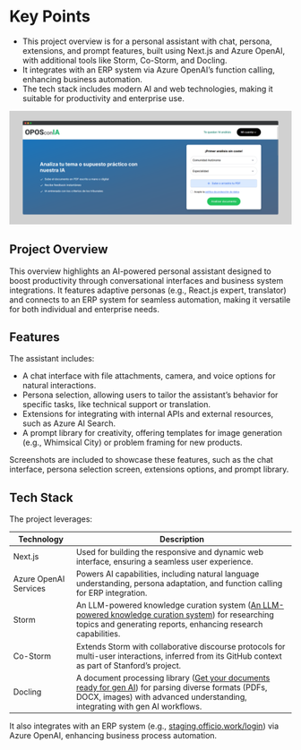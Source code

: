 # Key Points

- This project overview is for a personal assistant with chat, persona, extensions, and prompt features, built using Next.js and Azure OpenAI, with additional tools like Storm, Co-Storm, and Docling.
- It integrates with an ERP system via Azure OpenAI’s function calling, enhancing business automation.
- The tech stack includes modern AI and web technologies, making it suitable for productivity and enterprise use.

![Alt](https://github.com/Junaid-Nazir-828/project_overview/blob/main/public/oposconia/home.png "Home Page Image")

## Project Overview

This overview highlights an AI-powered personal assistant designed to boost productivity through conversational interfaces and business system integrations. It features adaptive personas (e.g., React.js expert, translator) and connects to an ERP system for seamless automation, making it versatile for both individual and enterprise needs.

## Features

The assistant includes:

- A chat interface with file attachments, camera, and voice options for natural interactions.
- Persona selection, allowing users to tailor the assistant’s behavior for specific tasks, like technical support or translation.
- Extensions for integrating with internal APIs and external resources, such as Azure AI Search.
- A prompt library for creativity, offering templates for image generation (e.g., Whimsical City) or problem framing for new products.

Screenshots are included to showcase these features, such as the chat interface, persona selection screen, extensions options, and prompt library.

## Tech Stack

The project leverages:

| **Technology**        | **Description**                                                                 |
|-----------------------|---------------------------------------------------------------------------------|
| Next.js               | Used for building the responsive and dynamic web interface, ensuring a seamless user experience. |
| Azure OpenAI Services | Powers AI capabilities, including natural language understanding, persona adaptation, and function calling for ERP integration. |
| Storm                 | An LLM-powered knowledge curation system ([An LLM-powered knowledge curation system](https://github.com/stanford-oval/storm)) for researching topics and generating reports, enhancing research capabilities. |
| Co-Storm              | Extends Storm with collaborative discourse protocols for multi-user interactions, inferred from its GitHub context as part of Stanford’s project. |
| Docling               | A document processing library ([Get your documents ready for gen AI](https://github.com/docling-project/docling)) for parsing diverse formats (PDFs, DOCX, images) with advanced understanding, integrating with gen AI workflows. |

It also integrates with an ERP system (e.g., [staging.officio.work/login](https://staging.officio.work/login)) via Azure OpenAI, enhancing business process automation.

